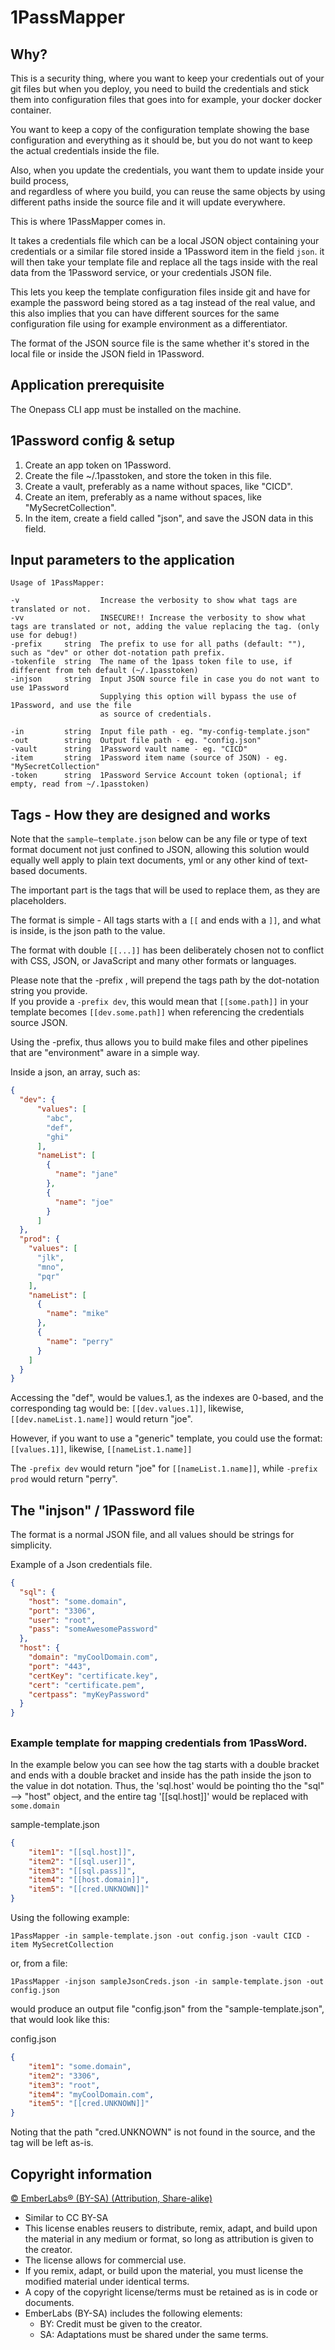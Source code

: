 # 1PassMapper

## Why? 

This is a security thing, where you want to keep your credentials out of your git files 
but when you deploy, you need to build the credentials and stick them into configuration 
files that goes into for example, your docker docker container. 

You want to keep a copy of the configuration template showing the base configuration and 
everything as it should be, but you do not want to keep the actual credentials inside the file.

Also, when you update the credentials, you want them to update inside your build process,  
and regardless of where you build, you can reuse the same objects by using different paths 
inside the source file and it will update everywhere.

This is where 1PassMapper comes in. 

It takes a credentials file which can be a local JSON object containing your credentials 
or a similar file stored inside a 1Password item in the field `json`. 
it will then take your template file and replace all the tags inside with the real data from 
the 1Password service, or your credentials JSON file.

This lets you keep the template configuration files inside git and have for example the password 
being stored as a tag instead of the real value, and this also implies that you can have different 
sources for the same configuration file using for example environment as a differentiator.

The format of the JSON source file is the same whether it's stored in the local file or 
inside the JSON field in 1Password. 

## Application prerequisite

The Onepass CLI app must be installed on the machine. 


## 1Password config & setup

1. Create an app token on 1Password.
2. Create the file ~/.1passtoken, and store the token in this file. 
3. Create a vault, preferably as a name without spaces, like "CICD".
4. Create an item, preferably as a name without spaces, like "MySecretCollection".
5. In the item, create a field called "json", and save the JSON data in this field. 

## Input parameters to the application

    Usage of 1PassMapper:
    
    -v                  Increase the verbosity to show what tags are translated or not.
    -vv                 INSECURE!! Increase the verbosity to show what tags are translated or not, adding the value replacing the tag. (only use for debug!)
    -prefix     string  The prefix to use for all paths (default: ""), such as "dev" or other dot-notation path prefix. 
    -tokenfile  string  The name of the 1pass token file to use, if different from teh default (~/.1passtoken)  
    -injson     string  Input JSON source file in case you do not want to use 1Password
                        Supplying this option will bypass the use of 1Password, and use the file 
                        as source of credentials. 
    
    -in         string  Input file path - eg. "my-config-template.json"
    -out        string  Output file path - eg. "config.json"
    -vault      string  1Password vault name - eg. "CICD"
    -item       string  1Password item name (source of JSON) - eg. "MySecretCollection"
    -token      string  1Password Service Account token (optional; if empty, read from ~/.1passtoken)


## Tags - How they are designed and works

Note that the `sample–template.json` below can be any file or type of text format document not just confined to JSON, 
allowing this solution would equally well apply to plain text documents, yml or any other kind of text-based documents.

The important part is the tags that will be used to replace them, as they are placeholders.

The format is simple - All tags starts with a `[[` and ends with a `]]`, and what is inside, is the json path to the value.

The format with double `[[...]]` has been deliberately chosen not to conflict with CSS, JSON, or JavaScript and many other formats or languages.

Please note that the -prefix <path>, will prepend the tags path by the dot-notation string you provide.  
If you provide a `-prefix dev`, this would mean that `[[some.path]]` in your template becomes `[[dev.some.path]]` when referencing the credentials source JSON. 

Using the -prefix, thus allows you to build make files and other pipelines that are "environment" aware in a simple way.  

Inside a json, an array, such as:

```json
{
  "dev": {
      "values": [
        "abc",
        "def",
        "ghi"
      ],
      "nameList": [
        {
          "name": "jane"
        },
        {
          "name": "joe"
        }
      ]
  },
  "prod": {
    "values": [
      "jlk",
      "mno",
      "pqr"
    ],
    "nameList": [
      {
        "name": "mike"
      },
      {
        "name": "perry"
      }
    ]
  }
}
```

Accessing the "def", would be values.1, as the indexes are 0-based, and the corresponding tag would be:
`[[dev.values.1]]`, likewise, `[[dev.nameList.1.name]]` would return "joe".

However, if you want to use a "generic" template, you could use the format:   
`[[values.1]]`, likewise, `[[nameList.1.name]]` 

The `-prefix dev` would return "joe" for `[[nameList.1.name]]`, while `-prefix prod` would return "perry".

## The "injson" / 1Password file

The format is a normal JSON file, and all values should be strings for simplicity.

Example of a Json credentials file.

```json
{
  "sql": {
	"host": "some.domain",
	"port": "3306",
	"user": "root",
	"pass": "someAwesomePassword"
  },
  "host": {
	"domain": "myCoolDomain.com",
	"port": "443",
	"certKey": "certificate.key",
	"cert": "certificate.pem",
	"certpass": "myKeyPassword"
  }
}
```

## 


### Example template for mapping credentials from 1PassWord. 

In the example below you can see how the tag starts with a double bracket and ends with a double bracket and inside has the path inside the json to the value in dot notation.
Thus, the 'sql.host' would be pointing tho the "sql" --> "host" object, and the entire tag '[[sql.host]]' would be replaced
with `some.domain`


sample-template.json
```json
{
	"item1": "[[sql.host]]",
	"item2": "[[sql.user]]",
	"item3": "[[sql.pass]]",
	"item4": "[[host.domain]]",
	"item5": "[[cred.UNKNOWN]]"
}
```

Using the following example: 
```plain text
1PassMapper -in sample-template.json -out config.json -vault CICD -item MySecretCollection
```
or, from a file: 
```plain text
1PassMapper -injson sampleJsonCreds.json -in sample-template.json -out config.json
```

would produce an output file "config.json" from the "sample-template.json", that would look like this:

config.json
```json
{
	"item1": "some.domain",
	"item2": "3306",
	"item3": "root",
	"item4": "myCoolDomain.com",
	"item5": "[[cred.UNKNOWN]]"
}
```
Noting that the path "cred.UNKNOWN" is not found in the source, and the tag will be left as-is. 

## Copyright information

[© EmberLabs® (BY-SA) (Attribution, Share-alike)](https://emberlabs.tech/copyright/)

- Similar to CC BY-SA
- This license enables reusers to distribute, remix, adapt, and build upon the material in any medium or format, so long as attribution is given to the creator.
- The license allows for commercial use.
- If you remix, adapt, or build upon the material, you must license the modified material under identical terms.
- A copy of the copyright license/terms must be retained as is in code or documents.
- EmberLabs (BY-SA) includes the following elements:
  - BY: Credit must be given to the creator.
  - SA: Adaptations must be shared under the same terms.



